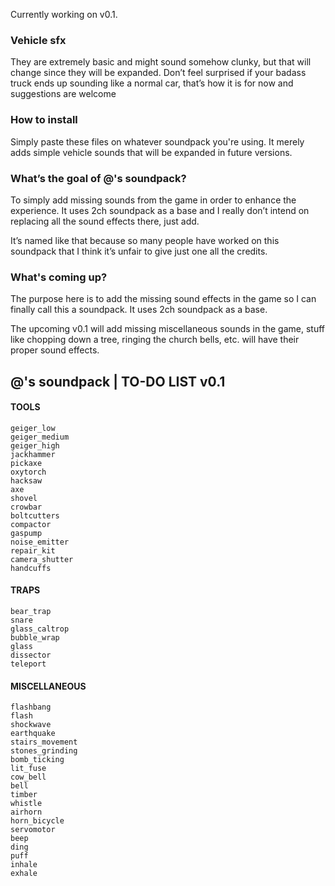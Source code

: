 Currently working on v0.1.

### Vehicle sfx
They are extremely basic and might sound somehow clunky, but that will change since they will be expanded. Don’t feel surprised if your badass truck ends up sounding like a normal car, that’s how it is for now and suggestions are welcome

### How to install
Simply paste these files on whatever soundpack you're using. It merely adds simple vehicle sounds that will be expanded in future versions.

### What’s the goal of @'s soundpack?
To simply add missing sounds from the game in order to enhance the experience. It uses 2ch soundpack as a base and I really don’t intend on replacing all the sound effects there, just add.


It’s named like that because so many people have worked on this soundpack that I think it’s unfair to give just one all the credits.

### What's coming up?

The purpose here is to add the missing sound effects in the game so I can finally call this a soundpack. It uses 2ch soundpack as a base.

The upcoming v0.1 will add missing miscellaneous sounds in the game, stuff like chopping down a tree, ringing the church bells, etc. will have their proper sound effects.


## @'s soundpack | TO-DO LIST v0.1

#### TOOLS
```
geiger_low
geiger_medium
geiger_high
jackhammer
pickaxe
oxytorch
hacksaw
axe
shovel
crowbar
boltcutters
compactor
gaspump
noise_emitter
repair_kit
camera_shutter
handcuffs
```

#### TRAPS
```
bear_trap
snare
glass_caltrop
bubble_wrap
glass
dissector
teleport
```

#### MISCELLANEOUS
```
flashbang
flash
shockwave
earthquake
stairs_movement
stones_grinding
bomb_ticking
lit_fuse
cow_bell
bell
timber
whistle
airhorn
horn_bicycle
servomotor
beep
ding
puff
inhale
exhale
```
